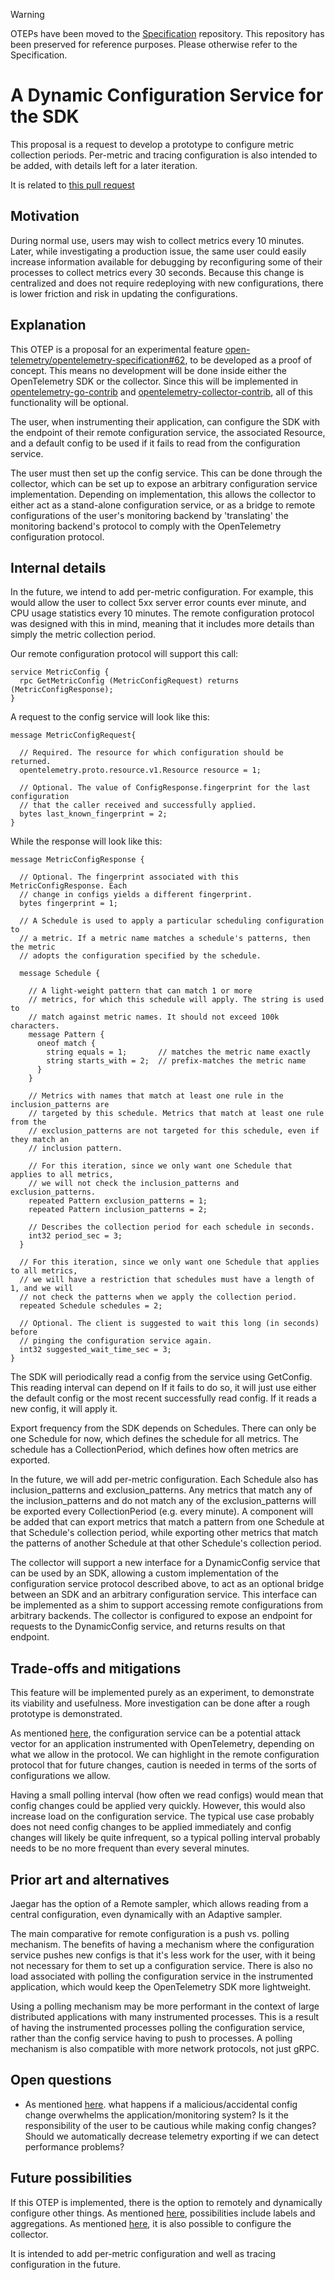> [!WARNING]
> OTEPs have been moved to the [Specification](https://github.com/open-telemetry/opentelemetry-specification/tree/main/oteps/)
> repository. This repository has been preserved for reference purposes.
> Please otherwise refer to the Specification.

# A Dynamic Configuration Service for the SDK

This proposal is a request to develop a prototype to configure metric collection periods. Per-metric and tracing configuration is also intended to be added, with details left for a later iteration.

It is related to [this pull request](https://github.com/open-telemetry/opentelemetry-proto/pull/155)

## Motivation

During normal use, users may wish to collect metrics every 10 minutes. Later, while investigating a production issue, the same user could easily increase information available for debugging by reconfiguring some of their processes to collect metrics every 30 seconds. Because this change is centralized and does not require redeploying with new configurations, there is lower friction and risk in updating the configurations.

## Explanation

This OTEP is a proposal for an experimental feature [open-telemetry/opentelemetry-specification#62](https://github.com/open-telemetry/opentelemetry-specification/pull/632), to be developed as a proof of concept. This means no development will be done inside either the OpenTelemetry SDK or the collector. Since this will be implemented in [opentelemetry-go-contrib](https://github.com/open-telemetry/opentelemetry-go-contrib) and [opentelemetry-collector-contrib](https://github.com/open-telemetry/opentelemetry-collector-contrib), all of this functionality will be optional.

The user, when instrumenting their application, can configure the SDK with the endpoint of their remote configuration service, the associated Resource, and a default config to be used if it fails to read from the configuration service.

The user must then set up the config service. This can be done through the collector, which can be set up to expose an arbitrary configuration service implementation. Depending on implementation, this allows the collector to either act as a stand-alone configuration service, or as a bridge to remote configurations of the user's monitoring backend by 'translating' the monitoring backend's protocol to comply with the OpenTelemetry configuration protocol.

## Internal details

In the future, we intend to add per-metric configuration. For example, this would allow the user to collect 5xx server error counts ever minute, and CPU usage statistics every 10 minutes. The remote configuration protocol was designed with this in mind, meaning that it includes more details than simply the metric collection period.

Our remote configuration protocol will support this call:

```
service MetricConfig {
  rpc GetMetricConfig (MetricConfigRequest) returns (MetricConfigResponse);
}
```

A request to the config service will look like this:

```
message MetricConfigRequest{

  // Required. The resource for which configuration should be returned.
  opentelemetry.proto.resource.v1.Resource resource = 1;

  // Optional. The value of ConfigResponse.fingerprint for the last configuration
  // that the caller received and successfully applied.
  bytes last_known_fingerprint = 2;
}
```

While the response will look like this:

```
message MetricConfigResponse {

  // Optional. The fingerprint associated with this MetricConfigResponse. Each
  // change in configs yields a different fingerprint.
  bytes fingerprint = 1;

  // A Schedule is used to apply a particular scheduling configuration to
  // a metric. If a metric name matches a schedule's patterns, then the metric
  // adopts the configuration specified by the schedule.

  message Schedule {

    // A light-weight pattern that can match 1 or more
    // metrics, for which this schedule will apply. The string is used to
    // match against metric names. It should not exceed 100k characters.
    message Pattern {
      oneof match {
        string equals = 1;       // matches the metric name exactly
        string starts_with = 2;  // prefix-matches the metric name
      }
    }

    // Metrics with names that match at least one rule in the inclusion_patterns are
    // targeted by this schedule. Metrics that match at least one rule from the
    // exclusion_patterns are not targeted for this schedule, even if they match an
    // inclusion pattern.

    // For this iteration, since we only want one Schedule that applies to all metrics,
    // we will not check the inclusion_patterns and exclusion_patterns.
    repeated Pattern exclusion_patterns = 1;
    repeated Pattern inclusion_patterns = 2;

    // Describes the collection period for each schedule in seconds.
    int32 period_sec = 3;
  }

  // For this iteration, since we only want one Schedule that applies to all metrics,
  // we will have a restriction that schedules must have a length of 1, and we will
  // not check the patterns when we apply the collection period.
  repeated Schedule schedules = 2;

  // Optional. The client is suggested to wait this long (in seconds) before
  // pinging the configuration service again.
  int32 suggested_wait_time_sec = 3;
}
```

The SDK will periodically read a config from the service using GetConfig. This reading interval can depend on If it fails to do so, it will just use either the default config or the most recent successfully read config. If it reads a new config, it will apply it.

Export frequency from the SDK depends on Schedules. There can only be one Schedule for now, which defines the schedule for all metrics. The schedule has a CollectionPeriod, which defines how often metrics are exported.

In the future, we will add per-metric configuration. Each Schedule also has inclusion_patterns and exclusion_patterns. Any metrics that match any of the inclusion_patterns and do not match any of the exclusion_patterns will be exported every CollectionPeriod (e.g. every minute). A component will be added that can export metrics that match a pattern from one Schedule at that Schedule's collection period, while exporting other metrics that match the patterns of another Schedule at that other Schedule's collection period.

The collector will support a new interface for a DynamicConfig service that can be used by an SDK, allowing a custom implementation of the configuration service protocol described above, to act as an optional bridge between an SDK and an arbitrary configuration service. This interface can be implemented as a shim to support accessing remote configurations from arbitrary backends. The collector is configured to expose an endpoint for requests to the DynamicConfig service, and returns results on that endpoint.

## Trade-offs and mitigations

This feature will be implemented purely as an experiment, to demonstrate its viability and usefulness. More investigation can be done after a rough prototype is demonstrated.

As mentioned [here](https://github.com/open-telemetry/opentelemetry-proto/pull/155#issuecomment-640582048), the configuration service can be a potential attack vector for an application instrumented with OpenTelemetry, depending on what we allow in the protocol. We can highlight in the remote configuration protocol that for future changes, caution is needed in terms of the sorts of configurations we allow.

Having a small polling interval (how often we read configs) would mean that config changes could be applied very quickly. However, this would also increase load on the configuration service. The typical use case probably does not need config changes to be applied immediately and config changes will likely be quite infrequent, so a typical polling interval probably needs to be no more frequent than every several minutes.

## Prior art and alternatives

Jaegar has the option of a Remote sampler, which allows reading from a central configuration, even dynamically with an Adaptive sampler.

The main comparative for remote configuration is a push vs. polling mechanism. The benefits of having a mechanism where the configuration service pushes new configs is that it's less work for the user, with it being not necessary for them to set up a configuration service. There is also no load associated with polling the configuration service in the instrumented application, which would keep the OpenTelemetry SDK more lightweight.

Using a polling mechanism may be more performant in the context of large distributed applications with many instrumented processes. This is a result of having the instrumented processes polling the configuration service, rather than the config service having to push to processes. A polling mechanism is also compatible with more network protocols, not just gRPC.

## Open questions

- As mentioned [here](https://github.com/open-telemetry/opentelemetry-proto/pull/155#issuecomment-640582048). what happens if a malicious/accidental config change overwhelms the application/monitoring system? Is it the responsibility of the user to be cautious while making config changes? Should we automatically decrease telemetry exporting if we can detect performance problems?

## Future possibilities

If this OTEP is implemented, there is the option to remotely and dynamically configure other things. As mentioned [here](https://github.com/open-telemetry/opentelemetry-proto/pull/155#issuecomment-639878490), possibilities include labels and aggregations. As mentioned [here](https://github.com/open-telemetry/oteps/pull/121#discussion_r447839301), it is also possible to configure the collector.

It is intended to add per-metric configuration and well as tracing configuration in the future.
